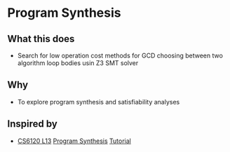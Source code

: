 # Program Synthesis

## What this does

- Search for low operation cost methods for GCD choosing between two algorithm loop bodies usin Z3 SMT solver

## Why

- To explore program synthesis and satisfiability analyses

## Inspired by

- [CS6120 L13](https://www.cs.cornell.edu/courses/cs6120/2023fa/lesson/13/) [Program Synthesis](https://www.cs.cornell.edu/~asampson/blog/minisynth.html) [Tutorial](https://github.com/sampsyo/minisynth)
